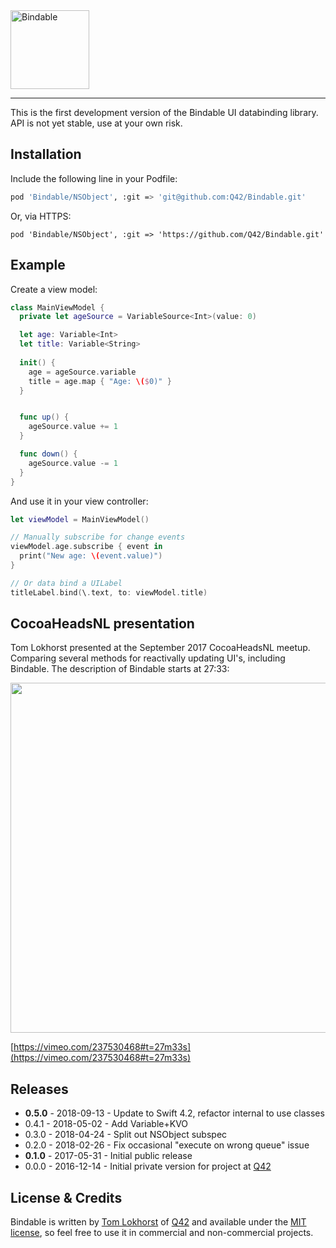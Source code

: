 <img src="https://cloud.githubusercontent.com/assets/75655/26639485/3dd02ab4-4625-11e7-9085-a4d0967a782e.png" width="126" alt="Bindable">

<hr>

This is the first development version of the Bindable UI databinding library.
API is not yet stable, use at your own risk.

## Installation

Include the following line in your Podfile:

```bash
pod 'Bindable/NSObject', :git => 'git@github.com:Q42/Bindable.git'
```

Or, via HTTPS:
```
pod 'Bindable/NSObject', :git => 'https://github.com/Q42/Bindable.git'
```

## Example

Create a view model:

```swift
class MainViewModel {
  private let ageSource = VariableSource<Int>(value: 0)

  let age: Variable<Int>
  let title: Variable<String>
  
  init() {
    age = ageSource.variable
    title = age.map { "Age: \($0)" }
  }


  func up() {
    ageSource.value += 1
  }

  func down() {
    ageSource.value -= 1
  }
}
```

And use it in your view controller:

```swift
let viewModel = MainViewModel()

// Manually subscribe for change events
viewModel.age.subscribe { event in
  print("New age: \(event.value)")
}

// Or data bind a UILabel
titleLabel.bind(\.text, to: viewModel.title)
```

CocoaHeadsNL presentation
-------------------------

Tom Lokhorst presented at the September 2017 CocoaHeadsNL meetup.
Comparing several methods for reactivally updating UI's, including Bindable. The description of Bindable starts at 27:33:

<a href="https://vimeo.com/237530468#t=27m33s"><img src="https://user-images.githubusercontent.com/75655/31451656-f63bfb88-aeac-11e7-8d6c-d65216dd10a1.jpg" width="560"></a>

[https://vimeo.com/237530468#t=27m33s](https://vimeo.com/237530468#t=27m33s)

Releases
--------

 - **0.5.0** - 2018-09-13 - Update to Swift 4.2, refactor internal to use classes
 - 0.4.1 - 2018-05-02 - Add Variable+KVO
 - 0.3.0 - 2018-04-24 - Split out NSObject subspec
 - 0.2.0 - 2018-02-26 - Fix occasional "execute on wrong queue" issue
 - **0.1.0** - 2017-05-31 - Initial public release
 - 0.0.0 - 2016-12-14 - Initial private version for project at [Q42](http://q42.com)

## License & Credits

Bindable is written by [Tom Lokhorst](https://twitter.com/tomlokhorst) of [Q42](https://q42.com) and available under the [MIT license](https://github.com/Q42/Bindable/blob/develop/LICENSE), so feel free to use it in commercial and non-commercial projects.

